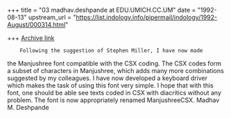 +++
title = "03 madhav.deshpande at EDU.UMICH.CC.UM"
date = "1992-08-13"
upstream_url = "https://list.indology.info/pipermail/indology/1992-August/000314.html"

+++
[Archive link](https://list.indology.info/pipermail/indology/1992-August/000314.html)

        Following the suggestion of Stephen Miller, I have now made

the Manjushree font compatible with the CSX coding.  The CSX codes
form a subset of characters in Manjushree, which adds many more
combinations suggested by my colleagues.  I have now developed a
keyboard driver which makes the task of using this font very simple.
I hope that with this font, one should be able see texts coded in
CSX with diacritics without any problem.  The font is now appropriately
renamed ManjushreeCSX.
                Madhav M. Deshpande




